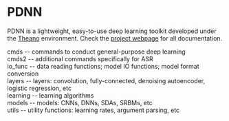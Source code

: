 PDNN
====

PDNN is a lightweight, easy-to-use deep learning toolkit developed under the [Theano](http://deeplearning.net/software/theano) environment. Check the [project webpage](http://www.cs.cmu.edu/~ymiao/pdnntk.html) for all documentation.

cmds     -- commands to conduct general-purpose deep learning  
cmds2    -- additional commands specifically for ASR  
io_func  -- data reading functions; model IO functions; model format conversion  
layers   -- layers: convolution, fully-connected, denoising autoencoder, logistic regression, etc  
learning -- learning algorithms  
models   -- models: CNNs, DNNs, SDAs, SRBMs, etc  
utils    -- utility functions: learning rates, argument parsing, etc  
